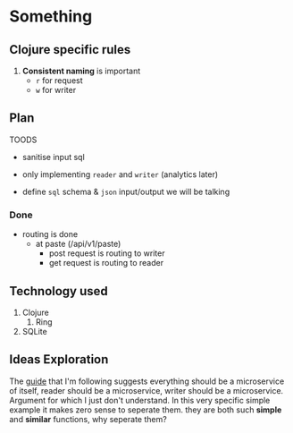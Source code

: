 # Something

## Clojure specific rules

1. **Consistent naming** is important
    - `r` for request
    - `w` for writer

## Plan

TOODS

- sanitise input sql

- only implementing `reader` and `writer` (analytics later)
- define `sql` schema & `json` input/output we will be talking

### Done

- routing is done
  - at paste (/api/v1/paste)
    - post request is routing to writer
    - get request is routing to reader

## Technology used

1. Clojure
    1. Ring
2. SQLite

## Ideas Exploration

The [guide](https://github.com/donnemartin/system-design-primer/blob/master/solutions/system_design/pastebin/README.md) that I'm following suggests everything should be a microservice of itself, reader should be a microservice, writer should be a microservice. Argument for which I just don't understand. In this very specific simple example it makes zero sense to seperate them. they are both such **simple** and **similar** functions, why seperate them?